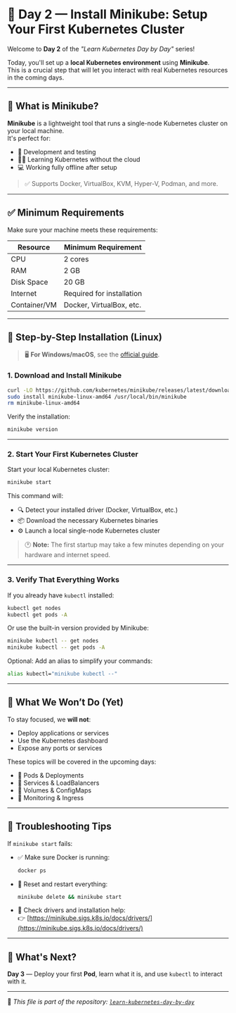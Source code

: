 # 📘 Day 2 — Install Minikube: Setup Your First Kubernetes Cluster

Welcome to **Day 2** of the *"Learn Kubernetes Day by Day"* series!

Today, you'll set up a **local Kubernetes environment** using **Minikube**.  
This is a crucial step that will let you interact with real Kubernetes resources in the coming days.

---

## 🧰 What is Minikube?

**Minikube** is a lightweight tool that runs a single-node Kubernetes cluster on your local machine.  
It's perfect for:

- 🧪 Development and testing  
- 👨‍🎓 Learning Kubernetes without the cloud  
- 💻 Working fully offline after setup  

> ✅ Supports Docker, VirtualBox, KVM, Hyper-V, Podman, and more.

---

## ✅ Minimum Requirements

Make sure your machine meets these requirements:

| Resource       | Minimum Requirement       |
|----------------|--------------------------|
| CPU            | 2 cores                  |
| RAM            | 2 GB                     |
| Disk Space     | 20 GB                    |
| Internet       | Required for installation|
| Container/VM   | Docker, VirtualBox, etc. |

---

## 🔧 Step-by-Step Installation (Linux)

> 🖥️ **For Windows/macOS**, see the [official guide](https://minikube.sigs.k8s.io/docs/start/).

### 1. Download and Install Minikube

```bash
curl -LO https://github.com/kubernetes/minikube/releases/latest/download/minikube-linux-amd64
sudo install minikube-linux-amd64 /usr/local/bin/minikube
rm minikube-linux-amd64
```

Verify the installation:

```bash
minikube version
```

---

### 2. Start Your First Kubernetes Cluster

Start your local Kubernetes cluster:

```bash
minikube start
```

This command will:

- 🔍 Detect your installed driver (Docker, VirtualBox, etc.)
- 📦 Download the necessary Kubernetes binaries
- ⚙️ Launch a local single-node Kubernetes cluster

> 🕐 **Note:** The first startup may take a few minutes depending on your hardware and internet speed.

---

### 3. Verify That Everything Works

If you already have `kubectl` installed:

```bash
kubectl get nodes
kubectl get pods -A
```

Or use the built-in version provided by Minikube:

```bash
minikube kubectl -- get nodes
minikube kubectl -- get pods -A
```

Optional: Add an alias to simplify your commands:

```bash
alias kubectl="minikube kubectl --"
```

---

## 🧭 What We Won’t Do (Yet)

To stay focused, we **will not**:

- Deploy applications or services
- Use the Kubernetes dashboard
- Expose any ports or services

These topics will be covered in the upcoming days:

- 🔹 Pods & Deployments
- 🔹 Services & LoadBalancers
- 🔹 Volumes & ConfigMaps
- 🔹 Monitoring & Ingress

---

## 🧰 Troubleshooting Tips

If `minikube start` fails:

- ✅ Make sure Docker is running:

    ```bash
    docker ps
    ```

- 🔄 Reset and restart everything:

    ```bash
    minikube delete && minikube start
    ```

- 📄 Check drivers and installation help:  
    👉 [https://minikube.sigs.k8s.io/docs/drivers/](https://minikube.sigs.k8s.io/docs/drivers/)

---

## 📅 What's Next?

**Day 3** — Deploy your first **Pod**, learn what it is, and use `kubectl` to interact with it.

---

📂 *This file is part of the repository: [`learn-kubernetes-day-by-day`](../README.md)*
